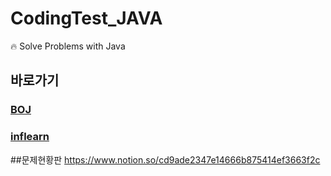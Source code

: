# CodingTest_JAVA
🔥 Solve Problems with Java 

## 바로가기 

### [BOJ](https://github.com/DongWooKim97/CodingTest_JAVA/tree/master/src/boj)
### [inflearn](https://github.com/DongWooKim97/CodingTest_JAVA/tree/master/src/inflearn)


##문제현황판
https://www.notion.so/cd9ade2347e14666b875414ef3663f2c
